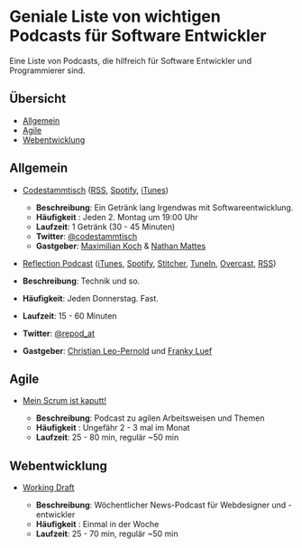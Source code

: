 # Geniale Liste von wichtigen Podcasts für Software Entwickler

Eine Liste von Podcasts, die hilfreich für Software Entwickler und Programmierer sind.

## Übersicht

* [Allgemein](#allgemein)
* [Agile](#agile)
* [Webentwicklung](#webentwicklung)


## Allgemein

* [Codestammtisch](https://codestammtis.ch) ([RSS](https://codestammtis.ch/feed/mp3/), [Spotify](https://open.spotify.com/show/1q3dDiYvXHcMaDFopGt3Mh), [iTunes](https://itunes.apple.com/ch/podcast/codestammtisch/id1410854302?l=en&mt=2))

  * **Beschreibung**: Ein Getränk lang Irgendwas mit Softwareentwicklung.
  * **Häufigkeit** : Jeden 2. Montag um 19:00 Uhr
  * **Laufzeit**: 1 Getränk (30 - 45 Minuten)
  * **Twitter**: [@codestammtisch](https://twitter.com/codestammtisch)
  * **Gastgeber**: [Maximilian Koch](https://twitter.com/tschaka1904) & [Nathan Mattes](https://twitter.com/zeitschlag)
  
* [Reflection Podcast](https://repod.at) ([iTunes](https://itunes.apple.com/at/podcast/reflection-podcast-der-podcast-mit-franky-und-christian/id1436854408?mt=2), [Spotify](https://open.spotify.com/show/3hgik8ffwDNNbyt6JO6JCa), [Stitcher](https://www.stitcher.com/podcast/reflection-podcast-der-podcast-mit-franky-und-christian-auf?refid=stpr), [TuneIn](http://tun.in/pjavp), [Overcast](https://overcast.fm/itunes1436854408/reflection-podcast-der-podcast-mit-franky-und-christian-auf-gschert), [RSS](https://repod.at/feed))

* **Beschreibung**: Technik und so.
* **Häufigkeit**: Jeden Donnerstag. Fast.
* **Laufzeit**: 15 - 60 Minuten
* **Twitter**: [@repod_at](https://twitter.com/repod_at)
* **Gastgeber**: [Christian Leo-Pernold](https://twitter.com/mazedlx) und [Franky Luef](https://twitter.com/federic0green)

## Agile

* [Mein Scrum ist kaputt!](https://meinscrumistkaputt.de/)

  * **Beschreibung**: Podcast zu agilen Arbeitsweisen und Themen 
  * **Häufigkeit** : Ungefähr 2 - 3 mal im Monat
  * **Laufzeit**: 25 - 80 min, regulär ~50 min

## Webentwicklung

* [Working Draft](https://workingdraft.de/)

  * **Beschreibung**: Wöchentlicher News-Podcast für Webdesigner und -entwickler
  * **Häufigkeit** : Einmal in der Woche
  * **Laufzeit**: 25 - 70 min, regulär ~50 min
